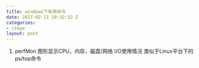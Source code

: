 ```yaml
---
title: windows下有用命令
date: 2017-02-11 18:32:32 Z
categories:
- iteye
layout: post
---
```


1. perfMon 图形显示CPU，内存，磁盘/网络 I/O使用情况 类似于Linux平台下的ps/top命令        